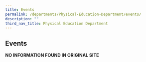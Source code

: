 ```yaml
---
title: Events
permalink: /departments/Physical-Education-Department/events/
description: ""
third_nav_title: Physical Education Department
---
```

## Events

**NO INFORMATION FOUND IN ORIGINAL SITE**